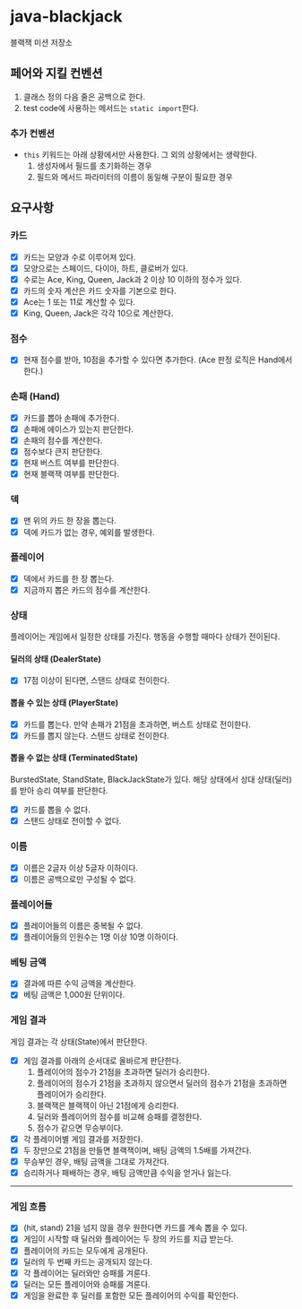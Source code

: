 # java-blackjack

블랙잭 미션 저장소

## 페어와 지킬 컨벤션

1. 클래스 정의 다음 줄은 공백으로 한다.
2. test code에 사용하는 메서드는 `static import`한다.

### 추가 컨벤션

- `this` 키워드는 아래 상황에서만 사용한다. 그 외의 상황에서는 생략한다.
    1. 생성자에서 필드를 초기화하는 경우
    2. 필드와 메서드 파라미터의 이름이 동일해 구분이 필요한 경우

## 요구사항

### 카드

- [x] 카드는 모양과 수로 이루어져 있다.
- [x] 모양으로는 스페이드, 다이아, 하트, 클로버가 있다.
- [x] 수로는 Ace, King, Queen, Jack과 2 이상 10 이하의 정수가 있다.
- [x] 카드의 숫자 계산은 카드 숫자를 기본으로 한다.
- [x] Ace는 1 또는 11로 계산할 수 있다.
- [x] King, Queen, Jack은 각각 10으로 계산한다.

### 점수

- [x] 현재 점수를 받아, 10점을 추가할 수 있다면 추가한다. (Ace 판정 로직은 Hand에서 한다.)

### 손패 (Hand)

- [x] 카드를 뽑아 손패에 추가한다.
- [x] 손패에 에이스가 있는지 판단한다.
- [x] 손패의 점수를 계산한다.
- [x] 점수보다 큰지 판단한다.
- [x] 현재 버스트 여부를 판단한다.
- [x] 현재 블랙잭 여부를 판단한다.

### 덱

- [x] 맨 위의 카드 한 장을 뽑는다.
- [x] 덱에 카드가 없는 경우, 예외를 발생한다.

### 플레이어

- [x] 덱에서 카드를 한 장 뽑는다.
- [x] 지금까지 뽑은 카드의 점수를 계산한다.

### 상태

플레이어는 게임에서 일정한 상태를 가진다. 행동을 수행할 때마다 상태가 전이된다.

#### 딜러의 상태 (DealerState)

- [x] 17점 이상이 된다면, 스탠드 상태로 전이한다.

#### 뽑을 수 있는 상태 (PlayerState)

- [x] 카드를 뽑는다. 만약 손패가 21점을 초과하면, 버스트 상태로 전이한다.
- [x] 카드를 뽑지 않는다. 스탠드 상태로 전이한다.

#### 뽑을 수 없는 상태 (TerminatedState)

BurstedState, StandState, BlackJackState가 있다. 해당 상태에서 상대 상태(딜러)를 받아 승리 여부를 판단한다.

- [x] 카드를 뽑을 수 없다.
- [x] 스탠드 상태로 전이할 수 없다.

### 이름

- [x] 이름은 2글자 이상 5글자 이하이다.
- [x] 이름은 공백으로만 구성될 수 없다.

### 플레이어들

- [x] 플레이어들의 이름은 중복될 수 없다.
- [x] 플레이어들의 인원수는 1명 이상 10명 이하이다.

### 베팅 금액

- [x] 결과에 따른 수익 금액을 계산한다.
- [x] 베팅 금액은 1,000원 단위이다.

### 게임 결과

게임 결과는 각 상태(State)에서 판단한다.

- [x] 게임 결과를 아래의 순서대로 올바르게 판단한다.
    1. 플레이어의 점수가 21점을 초과하면 딜러가 승리한다.
    2. 플레이어의 점수가 21점을 초과하지 않으면서 딜러의 점수가 21점을 초과하면 플레이어가 승리한다.
    3. 블랙잭은 블랙잭이 아닌 21점에게 승리한다.
    4. 딜러와 플레이어의 점수를 비교해 승패를 결정한다.
    5. 점수가 같으면 무승부이다.
- [x] 각 플레이어별 게임 결과를 저장한다.
- [x] 두 장만으로 21점을 만들면 블랙잭이며, 배팅 금액의 1.5배를 가져간다.
- [x] 무승부인 경우, 배팅 금액을 그대로 가져간다.
- [x] 승리하거나 패배하는 경우, 배팅 금액만큼 수익을 얻거나 잃는다.

---

### 게임 흐름

- [x] (hit, stand) 21을 넘지 않을 경우 원한다면 카드를 계속 뽑을 수 있다.
- [x] 게임이 시작할 때 딜러와 플레이어는 두 장의 카드를 지급 받는다.
- [x] 플레이어의 카드는 모두에게 공개된다.
- [x] 딜러의 두 번째 카드는 공개되지 않는다.
- [x] 각 플레이어는 딜러와만 승패를 겨룬다.
- [x] 딜러는 모든 플레이어와 승패를 겨룬다.
- [x] 게임을 완료한 후 딜러를 포함한 모든 플레이어의 수익를 확인한다.
